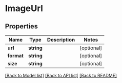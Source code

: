 # ImageUrl

## Properties
Name | Type | Description | Notes
------------ | ------------- | ------------- | -------------
**url** | **string** |  | [optional] 
**format** | **string** |  | [optional] 
**size** | **string** |  | [optional] 

[[Back to Model list]](../../README.md#documentation-for-models) [[Back to API list]](../../README.md#documentation-for-api-endpoints) [[Back to README]](../../README.md)

